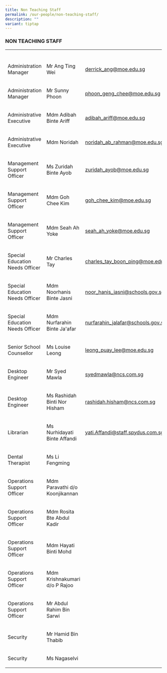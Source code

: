 ```yaml
---
title: Non Teaching Staff
permalink: /our-people/non-teaching-staff/
description: ""
variant: tiptap
---
```

<h3>NON TEACHING STAFF</h3><table><tbody><tr><th rowspan="1" colspan="1"><p></p></th><th rowspan="1" colspan="1"><p></p></th><th rowspan="1" colspan="1"><p></p></th></tr><tr><td rowspan="1" colspan="1"><p>Administration Manager</p></td><td rowspan="1" colspan="1"><p>Mr Ang Ting Wei</p></td><td rowspan="1" colspan="1"><p><a href="mailto:derrick_ang@moe.edu.sg" rel="noopener noreferrer nofollow" target="_blank">derrick_ang@moe.edu.sg</a></p></td></tr><tr><td rowspan="1" colspan="1"><p>Administration Manager</p></td><td rowspan="1" colspan="1"><p>Mr Sunny Phoon</p></td><td rowspan="1" colspan="1"><p><a href="mailto:phoon_geng_chee@moe.edu.sg" rel="noopener noreferrer nofollow" target="_blank">phoon_geng_chee@moe.edu.sg</a></p></td></tr><tr><td rowspan="1" colspan="1"><p>Administrative Executive</p></td><td rowspan="1" colspan="1"><p>Mdm Adibah Binte Ariff</p></td><td rowspan="1" colspan="1"><p><a href="mailto:adibah_ariff@moe.edu.sg" rel="noopener noreferrer nofollow" target="_blank">adibah_ariff@moe.edu.sg</a></p></td></tr><tr><td rowspan="1" colspan="1"><p>Administrative Executive</p></td><td rowspan="1" colspan="1"><p>Mdm Noridah</p></td><td rowspan="1" colspan="1"><p><a href="mailto:noridah_ab_rahman@moe.edu.sg" rel="noopener noreferrer nofollow" target="_blank">noridah_ab_rahman@moe.edu.sg</a></p></td></tr><tr><td rowspan="1" colspan="1"><p>Management Support Officer</p></td><td rowspan="1" colspan="1"><p>Ms Zuridah Binte Ayob</p></td><td rowspan="1" colspan="1"><p><a href="mailto:Zuridah_AYOB@moe.edu.sg" rel="noopener noreferrer nofollow" target="_blank">zuridah_ayob@moe.edu.sg</a></p></td></tr><tr><td rowspan="1" colspan="1"><p>Management Support Officer</p></td><td rowspan="1" colspan="1"><p>Mdm Goh Chee Kim</p></td><td rowspan="1" colspan="1"><p><a href="mailto:Goh_Chee_Kim@moe.edu.sg" rel="noopener noreferrer nofollow" target="_blank">goh_chee_kim@moe.edu.sg</a></p></td></tr><tr><td rowspan="1" colspan="1"><p>Management Support Officer</p></td><td rowspan="1" colspan="1"><p>Mdm Seah Ah Yoke</p></td><td rowspan="1" colspan="1"><p><a href="mailto:seah_ah_yoke@moe.edu.sg" rel="noopener noreferrer nofollow" target="_blank">seah_ah_yoke@moe.edu.sg</a></p></td></tr><tr><td rowspan="1" colspan="1"><p>Special Education Needs Officer</p></td><td rowspan="1" colspan="1"><p>Mr Charles Tay</p></td><td rowspan="1" colspan="1"><p><a href="mailto:charles_tay_boon_ping@moe.edu.sg" rel="noopener noreferrer nofollow" target="_blank">charles_tay_boon_ping@moe.edu.sg</a></p></td></tr><tr><td rowspan="1" colspan="1"><p>Special Education Needs Officer</p></td><td rowspan="1" colspan="1"><p>Mdm Noorhanis Binte Jasni</p></td><td rowspan="1" colspan="1"><p><a href="mailto:noor_hanis_jasni@schools.gov.sg" rel="noopener noreferrer nofollow" target="_blank">noor_hanis_jasni@schools.gov.sg</a></p></td></tr><tr><td rowspan="1" colspan="1"><p>Special Education Needs Officer</p></td><td rowspan="1" colspan="1"><p>Mdm Nurfarahin Binte Ja'afar</p></td><td rowspan="1" colspan="1"><p><a href="mailto:nurfarahin_jalafar@schools.gov.sg" rel="noopener noreferrer nofollow" target="_blank">nurfarahin_jalafar@schools.gov.sg</a></p></td></tr><tr><td rowspan="1" colspan="1"><p>Senior School Counsellor</p></td><td rowspan="1" colspan="1"><p>Ms Louise Leong</p></td><td rowspan="1" colspan="1"><p><a href="mailto:leong_puay_lee@moe.edu.sg" rel="noopener noreferrer nofollow" target="_blank">leong_puay_lee@moe.edu.sg</a></p></td></tr><tr><td rowspan="1" colspan="1"><p>Desktop Engineer</p></td><td rowspan="1" colspan="1"><p>Mr Syed Mawla</p></td><td rowspan="1" colspan="1"><p><a href="mailto:syedmawla@ncs.com.sg" rel="noopener noreferrer nofollow" target="_blank">syedmawla@ncs.com.sg</a></p></td></tr><tr><td rowspan="1" colspan="1"><p>Desktop Engineer</p></td><td rowspan="1" colspan="1"><p>Ms Rashidah Binti Nor Hisham</p></td><td rowspan="1" colspan="1"><p><a href="mailto:rashidah.hisham@ncs.com.sg" rel="noopener noreferrer nofollow" target="_blank">rashidah.hisham@ncs.com.sg</a></p></td></tr><tr><td rowspan="1" colspan="1"><p>Librarian</p></td><td rowspan="1" colspan="1"><p>Ms Nurhidayati Binte Affandi</p></td><td rowspan="1" colspan="1"><p><a href="mailto:Yati.Affandi@staff.spydus.com.sg" rel="noopener noreferrer nofollow" target="_blank">yati.Affandi@staff.spydus.com.sg</a></p></td></tr><tr><td rowspan="1" colspan="1"><p>Dental Therapist</p></td><td rowspan="1" colspan="1"><p>Ms Li Fengming</p></td><td rowspan="1" colspan="1"><p></p></td></tr><tr><td rowspan="1" colspan="1"><p>Operations Support Officer</p></td><td rowspan="1" colspan="1"><p>Mdm Paravathi d/o Koonjikannan</p></td><td rowspan="1" colspan="1"><p></p></td></tr><tr><td rowspan="1" colspan="1"><p>Operations Support Officer</p></td><td rowspan="1" colspan="1"><p>Mdm Rosita Bte Abdul Kadir</p></td><td rowspan="1" colspan="1"><p></p></td></tr><tr><td rowspan="1" colspan="1"><p>Operations Support Officer</p></td><td rowspan="1" colspan="1"><p>Mdm Hayati Binti Mohd</p></td><td rowspan="1" colspan="1"><p></p></td></tr><tr><td rowspan="1" colspan="1"><p>Operations Support Officer</p></td><td rowspan="1" colspan="1"><p>Mdm Krishnakumari d/o P Rajoo</p></td><td rowspan="1" colspan="1"><p></p></td></tr><tr><td rowspan="1" colspan="1"><p>Operations Support Officer</p></td><td rowspan="1" colspan="1"><p>Mr Abdul Rahim Bin Sarwi</p></td><td rowspan="1" colspan="1"><p></p></td></tr><tr><td rowspan="1" colspan="1"><p>Security</p></td><td rowspan="1" colspan="1"><p>Mr Hamid Bin Thabib</p></td><td rowspan="1" colspan="1"><p></p></td></tr><tr><td rowspan="1" colspan="1"><p>Security</p></td><td rowspan="1" colspan="1"><p>Ms Nagaselvi</p></td><td rowspan="1" colspan="1"><p></p></td></tr></tbody></table><p></p>